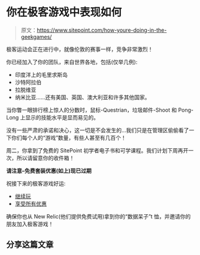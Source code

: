 # 你在极客游戏中表现如何

> 原文：<https://www.sitepoint.com/how-youre-doing-in-the-geekgames/>

极客运动会正在进行中，就像伦敦的赛事一样，竞争非常激烈！

你已经加入了你的团队，来自世界各地，包括(仅举几例):

*   印度洋上的毛里求斯岛
*   沙特阿拉伯
*   拉脱维亚
*   纳米比亚……还有美国、英国、澳大利亚和许多其他国家。

当你瞥一眼排行榜上惊人的分数时，鼠标-Questrian，垃圾邮件-Shoot 和 Pong-Long 上显示的技能水平是显而易见的。

没有一些严肃的承诺和决心，这一切是不会发生的…我们只是在管理区偷偷看了一下你们每个人的“游戏”数量，有些人甚至有几百个！

周二，你拿到了免费的 SitePoint 初学者电子书和可学课程。我们计划下周再开一次，所以请留意你的收件箱！

****请注意–免费套装优惠(如上)现已过期****

祝接下来的极客游戏好运:

*   [继续玩](https://www.sitepoint.com)
*   [享受所有优惠](https://www.sitepoint.com)

确保你也从 New Relic(他们提供免费试用)拿到你的“数据呆子”t 恤，并邀请你的朋友加入极客游戏！

## 分享这篇文章